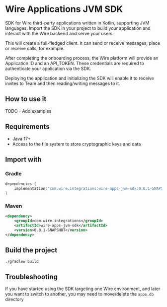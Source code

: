 # Wire Applications JVM SDK

SDK for Wire third-party applications written in Kotlin, supporting JVM languages.
Import the SDK in your project to build your application and interact with the Wire backend and serve your users.

This will create a full-fledged client. It can send or receive
messages, place or receive calls, for example.

After completing the onboarding process, the Wire platform will provide an Application ID and an API_TOKEN.
These credentials are required to authenticate your application via the SDK.

Deploying the application and initializing the SDK will enable it to receive invites to Team and then reading/writing
messages to it.

## How to use it

TODO - Add examples

## Requirements

* Java 17+
* Access to the file system to store cryptographic keys and data

## Import with

### Gradle

```kotlin
dependencies {
    implementation("com.wire.integrations:wire-apps-jvm-sdk:0.0.1-SNAPSHOT")
}
```

### Maven
```xml
<dependency>
    <groupId>com.wire.integrations</groupId>
    <artifactId>wire-apps-jvm-sdk</artifactId>
    <version>0.0.1-SNAPSHOT</version>
</dependency>
```

## Build the project

```shell
./gradlew build 
```

## Troubleshooting

If you have started using the SDK targeting one Wire environment,
and later you want to switch to another, you may need to move/delete the `apps.db` directory
